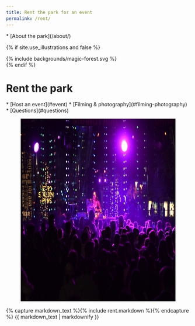 ```yaml
---
title: Rent the park for an event
permalink: /rent/
---
```


<nav markdown="1">
* [About the park](/about/)
</nav>

{% if site.use_illustrations and false %}
<style>
.illustration {
  grid-column: -3/-1;
  grid-row: 1/4;
}
.illustration svg {
  height: 20vmax;
  width: auto;
}
main nav:first-child,
main h1,
main h1 + nav {
  grid-column-end: -3;
}
</style>

<div class="illustration">
{% include backgrounds/magic-forest.svg %}
</div>
{% endif %}

<style>
@media (min-width: 60em) {
  body > main > figure:first-of-type {
    grid-column: 1/-1;
    grid-row: 1/3;
    margin-left: -1.5em;
    margin-right: -1.5em;
    margin-top: -15.5em;
    position: relative;
    z-index: -1;
  }
  body > main > figure:first-of-type::after {
    content: "";
    background-image: linear-gradient(to top, hsla(0, 0%, 0%, 0.25) 25%, hsla(0, 0%, 0%, 0.25) 25%, hsla(0, 0%, 0%, 0));
    position: absolute;
    top: 0;
    left: 0;
    width: 100%;
    height: 100%;
  }
  body > main > figure:first-of-type img {
    width: 100%;
    height: calc(100vh + 1.5rem);
    min-height: 50vw;
    object-fit: cover;
  }
  body > main > nav:first-of-type {
    grid-row: 1/2;
    position: relative;
    z-index: 1;
    color: var(--snow);
    align-self: end;
  }
  body > main > h1:first-of-type {
    grid-row: 2/3;
    position: relative;
    z-index: 1;
    color: var(--snow) !important;
    align-self: start;
  }
  body > .sun {
    display: none;
  }
}
</style>

Rent the park
==================

<nav markdown="1">
* [Host an event](#event)
* [Filming & photography](#filming-photography)
* [Questions](#questions)
</nav>

<figure>
  <img src="/assets/temporary/misc/NYELA2019-0210.JPG" alt="Photo 1" height="500" />
</figure>

<main markdown="1" class="sky-light">

{% capture markdown_text %}{% include rent.markdown %}{% endcapture %}
{{ markdown_text | markdownify }}

</main>
